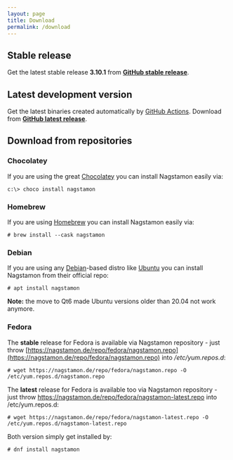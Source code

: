 ```yaml
---
layout: page
title: Download
permalink: /download
---
```


## Stable release

Get the latest stable release **3.10.1** from **[GitHub stable release](https://github.com/HenriWahl/Nagstamon/releases/tag/v3.10.1)**.

## Latest development version

Get the latest binaries created automatically by [GitHub Actions](https://github.com/features/actions). Download from **[GitHub latest release](https://github.com/HenriWahl/Nagstamon/releases/tag/latest)**.

## Download from repositories

### Chocolatey

If you are using the great [Chocolatey](https://chocolatey.org) you can install Nagstamon easily via:

```terminal
c:\> choco install nagstamon
```

### Homebrew

If you are using [Homebrew](https://brew.sh) you can install Nagstamon easily via:

```terminal
# brew install --cask nagstamon
```

### Debian

If you are using any [Debian](https://www.debian.org)-based distro like [Ubuntu](https://www.ubuntu.com) you can install Nagstamon from their official repo:

```terminal
# apt install nagstamon
```

**Note:** the move to Qt6 made Ubuntu versions older than 20.04 not work anymore.

### Fedora

The **stable** release for Fedora is available via Nagstamon repository - just throw [https://nagstamon.de/repo/fedora/nagstamon.repo](https://nagstamon.de/repo/fedora/nagstamon.repo) into _/etc/yum.repos.d_:

```terminal
# wget https://nagstamon.de/repo/fedora/nagstamon.repo -O /etc/yum.repos.d/nagstamon.repo
```

The **latest** release for Fedora is available too via Nagstamon repository - just throw https://nagstamon.de/repo/fedora/nagstamon-latest.repo into /etc/yum.repos.d:

```terminal
# wget https://nagstamon.de/repo/fedora/nagstamon-latest.repo -O /etc/yum.repos.d/nagstamon-latest.repo
```

Both version simply get installed by:

```terminal
# dnf install nagstamon
```

